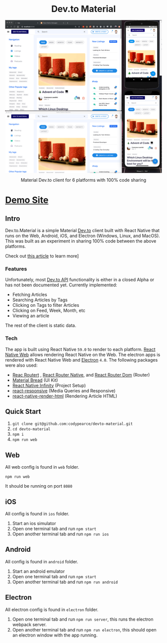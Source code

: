 <h1 align="center" style="margin-top: 0px;">Dev.to Material</h1>

<p align="center" style="margin-bottom: 0px !important;">
  <img width="800" src="media/devto-material-platforms.png" alt="adf" align="center">
</p>


<p align="center" >Material Dev.to client for 6 platforms with 100% code sharing</p>

# [Demo Site](https://cranky-kare-193fbd.netlify.com/)

## Intro

Dev.to.Material is a simple Material [Dev.to](https://dev.to/) client built with React Native that runs on the Web, Android, iOS, and Electron (Windows, Linux, and MacOS). This was built as an experiment in sharing 100% code between the above platforms. 

Check out [this article](https://www.consolelogs.dev/creating-material-devto-client-on-six-platforms/) to learn more]

### Features

Unfortunately, most [Dev.to API](https://docs.dev.to/api/) functionality is either in a closed Alpha or has not been documented yet. Currently implemented:

- Fetching Articles
- Searching Articles by Tags
- Clicking on Tags to filter Articles
- Clicking on Feed, Week, Month, etc
- Viewing an article

The rest of the client is static data.

###  Tech
The app is built using React Native `59.0` to render to each platform. [React Native Web](https://github.com/necolas/react-native-web) allows rendering React Native on the Web. The electron apps is rendered with React Native Web and [Electron](https://github.com/electron/electron) `4.0`. The following packages were also used:

- [Reac Routert](https://github.com/ReactTraining/react-router) , [React Router Native](https://github.com/ReactTraining/react-router/tree/master/packages/react-router-native), and [React Router Dom](https://github.com/ReactTraining/react-router/tree/master/packages/react-router-dom) (Router)
- [Material Bread](https://github.com/codypearce/material-bread) (UI Kit)
- [React Native Infinity](https://github.com/codypearce/react-native-infinity) (Project Setup)
- [react-responsive](https://www.npmjs.com/package/react-responsive) (Media Queries and Responsive)
- [react-native-render-html](https://github.com/archriss/react-native-render-html) (Rendering Article HTML)


## Quick Start

1. `git clone git@github.com:codypearce/devto-material.git`
2. `cd devto-material`
3. `npm i`
4. `npm run web`

## Web

All web config is found in `web` folder. 

```
npm run web
```

It should be running on port `8080`

## iOS
All config is found in `ios` folder.

1. Start an ios simulator
2. Open one terminal tab and run `npm start`
3. Open another terminal tab and run `npm run ios`

## Android

All config is found in `android` folder.

1. Start an android emulator
2. Open one terminal tab and run `npm start`
3. Open another terminal tab and run `npm run android`

## Electron

All electron config is found in `electron` folder. 


1. Open one terminal tab and run `npm run server`, this runs the electron webpack server.
2. Open another terminal tab and run `npm run electron`, this should open an electron window with the app running.

